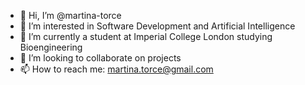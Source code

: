 - 👋 Hi, I’m @martina-torce
- 👀 I’m interested in Software Development and Artificial Intelligence
- 🌱 I’m currently a student at Imperial College London studying Bioengineering
- 💞️ I’m looking to collaborate on projects
- 📫 How to reach me: martina.torce@gmail.com
